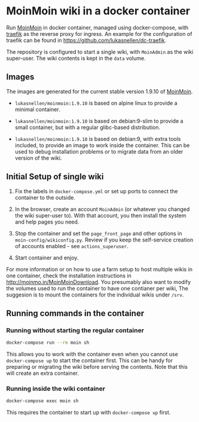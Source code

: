 MoinMoin wiki in a docker container
===================================

Run [MoinMoin](http://moinmo.in) in docker container, managed using
docker-compose, with [traefik](https://traefik.io) as the reverse
proxy for ingress. An example for the configuration of traefik can be
found in https://github.com/lukasnellen/dc-traefik.

The repository is configured to start a single wiki, with `MoinAdmin`
as the wiki super-user. The wiki contents is kept in the `data`
volume.


Images
------

The images are generated for the current stable version 1.9.10 of
[MoinMoin](http://moinmo.in).

* `lukasnellen/moinmoin:1.9.10` is based on alpine linux to provide a
  minimal container.

* `lukasnellen/moinmoin:1.9.10` is based on debian:9-slim to provide a
  small container, but with a regular glibc-based distribution.

* `lukasnellen/moinmoin:1.9.10` is based on debian:9, with extra tools
  included, to provide an image to work inside the container. This can
  be used to debug installation problems or to migrate data from an
  older version of the wiki.


Initial Setup of single wiki
----------------------------

1. Fix the labels in `docker-compose.yml` or set up ports to connect
the container to the outside.

2. In the browser, create an account `MoinAdmin` (or whatever you
changed the wiki super-user to). With that account, you then install
the system and help pages you need.

3. Stop the container and set the `page_front_page` and other options
in `moin-config/wikiconfig.py`. Review if you keep the self-service
creation of accounts enabled - see `actions_superuser`.

4. Start container and enjoy.

For more information or on how to use a farm setup to host multiple
wikis in one container, check the installation instructions in
http://moinmo.in/MoinMoinDownload. You presumably also want to modify
the volumes used to run the container to have one contianer per wiki, The suggesion is to mount the containers for the individual wikis under `/srv`.


Running commands in the container
---------------------------------

### Running without starting the regular container

```sh
docker-compose run --rm moin sh
```

This allows you to work with the container even when you cannot use
`docker-compose up` to start the container first. This can be handy
for preparing or migrating the wiki before serving the contents. Note
that this will create an extra container.

### Running inside the wiki container

```sh
docker-compose exec moin sh
```

This requires the container to start up with `docker-compose up` first.
